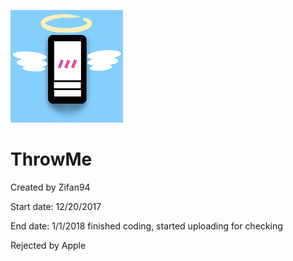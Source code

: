 ![](https://github.com/Zifan94/ThrowMe/blob/master/ThrowME/ThrowME/icon/180.png)

ThrowMe
=======
Created by Zifan94

Start date: 12/20/2017

End date: 1/1/2018  finished coding, started uploading for checking

Rejected by Apple

